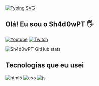 [![Typing SVG](https://readme-typing-svg.demolab.com?font=Fira+Code&weight=600&pause=1000&color=FF3535&width=435&lines=By+Sh4d0wPT)](https://git.io/typing-svg)


## Olá! Eu sou o Sh4d0wPT 🖐️


[![Youtube](https://img.shields.io/badge/YouTube-FF0000?style=for-the-badge&logo=youtube&logoColor=white)](https://www.youtube.com/channel/UCb4WKlx8uKgy8Vy_gewQZ9A)
[![Twitch](https://img.shields.io/badge/Twitch-9146FF?style=for-the-badge&logo=twitch&logoColor=white)](https://www.twitch.tv/sh4d0wptt)

![Sh4d0wPT GitHub stats](https://github-readme-stats.vercel.app/api?username=sh4d0wpt&show_icons=true&theme=radical)

## Tecnologias que eu usei

<div style="display: inline_block">
  <img align="center" alt="html5" src="https://img.shields.io/badge/HTML5-E34F26?style=for-the-badge&logo=html5&logoColor=white" />
  <img align="center" alt="css" src="https://img.shields.io/badge/CSS3-1572B6?style=for-the-badge&logo=css3&logoColor=white" />
  <img align="center" alt="js" src="https://img.shields.io/badge/JavaScript-F7DF1E?style=for-the-badge&logo=javascript&logoColor=black" /
</div><br/>
